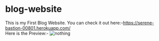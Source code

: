 # blog-website
This is my First Blog Website. You can check it out here:-https://serene-bastion-00801.herokuapp.com/
<br>
Here is the Preview:-
![nothing](https://user-images.githubusercontent.com/67111661/153899354-643c652b-96c9-4af8-979e-edde980030ab.png)
